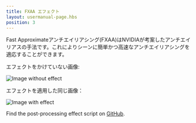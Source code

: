 ```yaml
---
title: FXAA エフェクト
layout: usermanual-page.hbs
position: 3
---
```


Fast Approximateアンチエイリアシング(FXAA)はNVIDIAが考案したアンチエイリアスの手法です。これによりシーンに簡単かつ高速なアンチエイリアシングを適応することができます。

エフェクトをかけていない画像:

![Image without effect][1]

エフェクトを適用した同じ画像：

![Image with effect][1]

Find the post-processing effect script on [GitHub][3].

[1]: /images/platform/posteffects/without_effects.png
[2]: /images/platform/posteffects/with_fxaa.png
[3]: https://github.com/playcanvas/engine/blob/main/scripts/posteffects/posteffect-fxaa.js
